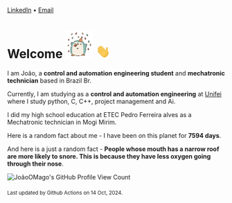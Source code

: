 [LinkedIn](https://www.linkedin.com/in/joão-pedro-gozzoli-b95641301/) &bull;
[Email](joaopedrogozzoli@gmail.com)

# Welcome <img src="happy.gif" height="64px" /> <img src="wave.gif" height="32px" />

I am João, a  **control and automation engineering student** and **mechatronic technician** based in Brazil Br.

Currently, I am studying as a **control and automation engineering** at [Unifei](https://unifei.edu.br) where I study python, C, C++, project management and Ai.

I did my high school education at ETEC Pedro Ferreira alves as a Mechatronic technician in Mogi Mirim.

Here is a random fact about me - I have been on this planet for **7594 days**.

And here is a just a random fact -  **People whose mouth has a narrow roof are more likely to snore. This is because they have less oxygen going through their nose**.

![JoãoOMago's GitHub Profile View Count](https://komarev.com/ghpvc/?username=JoaoOMago)

<sub>Last updated by Github Actions on 14 Oct, 2024.</sub>
